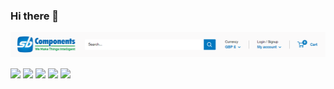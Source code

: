 ### Hi there 👋

<img src="sb.PNG" />

[![](https://img.shields.io/badge/Shop-Our_Shop-brightgreen)](https://shop.sb-components.co.uk/)
[![](https://img.shields.io/badge/Youtube-SB_Components-red)](https://www.youtube.com/channel/UC-HPa0xV9LtjqT79aajhGfQ)
[![](https://img.shields.io/badge/Instagram-SB_Components-red)](https://www.instagram.com/sbcomponentsltd/)
[![](https://img.shields.io/badge/LinkedIn-SB_Components_Ltd-blue)](https://www.linkedin.com/organization-guest/company/sb-components-limited)
[![](https://img.shields.io/badge/Facebook-sbcomponentsltd-blue)](https://www.facebook.com/sbcomponentsltd)



<!--
**sbcshop/sbcshop** is a ✨ _special_ ✨ repository because its `README.md` (this file) appears on your GitHub profile.

Here are some ideas to get you started:

- 🔭 I’m currently working on ...
- 🌱 I’m currently learning ...
- 👯 I’m looking to collaborate on ...
- 🤔 I’m looking for help with ...
- 💬 Ask me about ...
- 📫 How to reach me: ...
- 😄 Pronouns: ...
- ⚡ Fun fact: ...
-->
